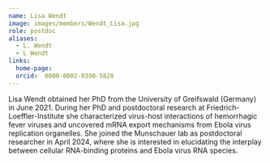 ```yaml
---
name: Lisa Wendt
image: images/members/Wendt_Lisa.jpg
role: postdoc
aliases:
  - L. Wendt
  - L Wendt
links:
  home-page: 
  orcid:  0000-0002-0390-5820
---
```


Lisa Wendt obtained her PhD from the University of Greifswald (Germany) in June 2021. During her PhD and postdoctoral research at Friedrich-Loeffler-Institute she characterized virus-host interactions of hemorrhagic fever viruses and uncovered mRNA export mechanisms from Ebola virus replication organelles. She joined the Munschauer lab as postdoctoral researcher in April 2024, where she is interested in elucidating the interplay between cellular RNA-binding proteins and Ebola virus RNA species.